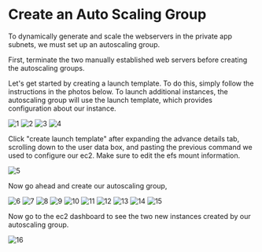 # Create an Auto Scaling Group

To dynamically generate and scale the webservers in the private app subnets, we must set up an autoscaling group.

First, terminate the two manually established web servers before creating the autoscaling groups.

Let's get started by creating a launch template. To do this, simply follow the instructions in the photos below. To launch additional instances, the autoscaling group will use the launch template, which provides configuration about our instance.

![1](https://github.com/atharva5683/Hosting-WordPress-on-AWS-with-a-Secure-Three-Tier-VPC/assets/160429511/59cfd99f-f2f3-49d3-8275-600443e6c834)
![2](https://github.com/atharva5683/Hosting-WordPress-on-AWS-with-a-Secure-Three-Tier-VPC/assets/160429511/afe3bad6-a3e2-414b-b754-1201b8d09d05)
![3](https://github.com/atharva5683/Hosting-WordPress-on-AWS-with-a-Secure-Three-Tier-VPC/assets/160429511/c3f849a7-d16a-452f-9d21-25f2a78a591e)
![4](https://github.com/atharva5683/Hosting-WordPress-on-AWS-with-a-Secure-Three-Tier-VPC/assets/160429511/69298ffd-dbb6-4bb3-8c51-ecb98afc2211)

Click "create launch template" after expanding the advance details tab, scrolling down to the user data box, and pasting the previous command we used to configure our ec2. Make sure to edit the efs mount information.

![5](https://github.com/atharva5683/Hosting-WordPress-on-AWS-with-a-Secure-Three-Tier-VPC/assets/160429511/d53804a9-16bb-423b-b401-811b1a4cefba)

Now go ahead and create our autoscaling group,

![6](https://github.com/atharva5683/Hosting-WordPress-on-AWS-with-a-Secure-Three-Tier-VPC/assets/160429511/3c842c0d-df34-4527-8827-ea23a4638e04)
![7](https://github.com/atharva5683/Hosting-WordPress-on-AWS-with-a-Secure-Three-Tier-VPC/assets/160429511/42de8b91-ef3b-42c0-b93c-69ee85e3e887)
![8](https://github.com/atharva5683/Hosting-WordPress-on-AWS-with-a-Secure-Three-Tier-VPC/assets/160429511/5500a83d-11c3-44f6-9f2b-fb1def2e547e)
![9](https://github.com/atharva5683/Hosting-WordPress-on-AWS-with-a-Secure-Three-Tier-VPC/assets/160429511/da8b79ca-243b-435d-ab5e-6bcfcaf45b63)
![10](https://github.com/atharva5683/Hosting-WordPress-on-AWS-with-a-Secure-Three-Tier-VPC/assets/160429511/004dddd6-33d9-4263-bbc4-7feed198f707)
![11](https://github.com/atharva5683/Hosting-WordPress-on-AWS-with-a-Secure-Three-Tier-VPC/assets/160429511/6a486bd4-3058-494c-8733-e6090991e962)
![12](https://github.com/atharva5683/Hosting-WordPress-on-AWS-with-a-Secure-Three-Tier-VPC/assets/160429511/e89cbcba-3685-493f-9a3a-41f1bb80d424)
![13](https://github.com/atharva5683/Hosting-WordPress-on-AWS-with-a-Secure-Three-Tier-VPC/assets/160429511/9c4bf78e-0e8b-4b25-bebb-cd5bdeeba501)
![14](https://github.com/atharva5683/Hosting-WordPress-on-AWS-with-a-Secure-Three-Tier-VPC/assets/160429511/fb784686-d135-4d46-b200-59c962593d46)
![15](https://github.com/atharva5683/Hosting-WordPress-on-AWS-with-a-Secure-Three-Tier-VPC/assets/160429511/ada1a399-4f0a-465d-b920-2f0c05efe617)

Now go to the ec2 dashboard to see the two new instances created by our autoscaling group.

![16](https://github.com/atharva5683/Hosting-WordPress-on-AWS-with-a-Secure-Three-Tier-VPC/assets/160429511/5bc6ed66-8cf0-45b2-9fbb-a6adb31fe38b)
